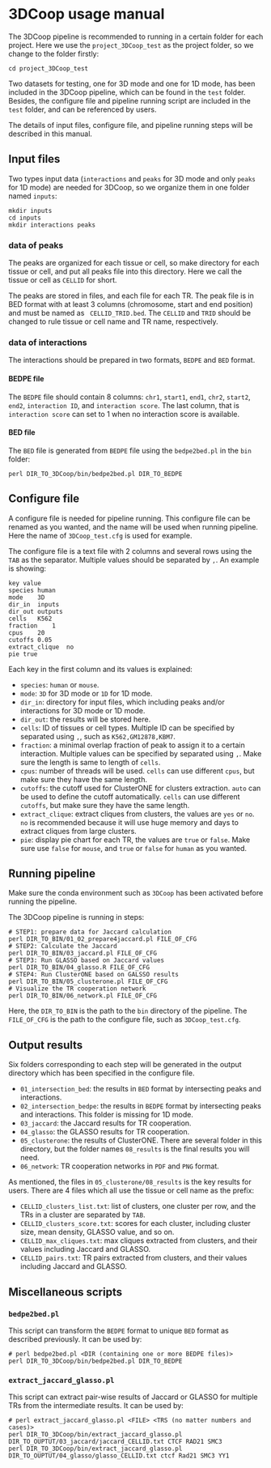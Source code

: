 # 3DCoop usage manual

The 3DCoop pipeline is recommended to running in a certain folder for each project. Here we use the `project_3DCoop_test` as the project folder, so we change to the folder firstly:

```shell
cd project_3DCoop_test
```

Two datasets for testing, one for 3D mode and one for 1D mode, has been included in the 3DCoop pipeline, which can be found in the `test` folder. Besides, the configure file and pipeline running script are included in the `test` folder, and can be referenced by users.

The details of input files, configure file, and pipeline running steps will be described in this manual.

## Input files

Two types input data (`interactions` and `peaks` for 3D mode and only `peaks` for 1D mode) are needed for 3DCoop, so we organize them in one folder named `inputs`:

```shell
mkdir inputs
cd inputs
mkdir interactions peaks
```

###  data of peaks

The peaks are organized for each tissue or cell, so make directory for each tissue or cell, and put all peaks file into this directory. Here we call the tissue or cell as `CELLID` for short.

The peaks are stored in files, and each file for each TR. The peak file is in BED format with at least 3 columns (chromosome, start and end position) and must be named as ` CELLID_TRID.bed`. The `CELLID` and `TRID` should be changed to rule tissue or cell name and TR name, respectively.

### data of interactions

The interactions should be prepared in two formats, `BEDPE` and `BED` format. 

#### BEDPE file

The `BEDPE` file should contain 8 columns: `chr1`, `start1`, `end1`, `chr2`, `start2`, `end2`, `interaction ID`, and `interaction score`. The last column, that is `interaction score` can set to 1 when no interaction score is available.

#### BED file

The `BED` file is generated from `BEDPE` file using the `bedpe2bed.pl` in the `bin` folder:

```shell
perl DIR_TO_3DCoop/bin/bedpe2bed.pl DIR_TO_BEDPE
```

## Configure file

A configure file is needed for pipeline running. This configure file can be renamed as you wanted, and the name will be used when running pipeline. Here the name of `3DCoop_test.cfg` is used for example.

The configure file is a text file with 2 columns and several rows using the `TAB` as the separator. Multiple values should be separated by `,`.  An example is showing:

```
key	value
species	human
mode	3D
dir_in	inputs
dir_out	outputs
cells	K562
fraction	1
cpus	20
cutoffs	0.05
extract_clique	no
pie	true
```

Each key in the first column and its values is explained:

* `species`: `human` or `mouse`.
* `mode`: `3D` for 3D mode or `1D` for 1D mode.
* `dir_in`: directory for input files, which including peaks and/or interactions for 3D mode or 1D mode.
* `dir_out`: the results will be stored  here.
* `cells`:  ID of tissues or cell types. Multiple ID can be specified by separated using `,`, such as `K562,GM12878,KBM7`.
* `fraction`: a minimal overlap fraction of peak to assign it to a certain interaction. Multiple values can be specified by separated using `,`. Make sure the length is same to length of `cells`.
* `cpus`: number of threads will be used. `cells` can use different `cpus`, but make sure they have the same length.
* `cutoffs`: the cutoff used for ClusterONE for clusters extraction. `auto` can be used to define the cutoff automatically. `cells` can use different `cutoffs`, but make sure they have the same length.
* `extract_clique`: extract cliques from clusters, the values are `yes` or `no`. `no` is recommended because it will use huge memory and days to extract cliques from large clusters.
* `pie`: display pie chart for each TR, the values are `true` or `false`. Make sure use `false` for `mouse`, and `true` or `false` for `human` as you wanted.

## Running pipeline

Make sure the conda environment such as `3DCoop` has been activated before running the pipeline.

The 3DCoop pipeline is running in steps:

```shell
# STEP1: prepare data for Jaccard calculation
perl DIR_TO_BIN/01_02_prepare4jaccard.pl FILE_OF_CFG
# STEP2: Calculate the Jaccard
perl DIR_TO_BIN/03_jaccard.pl FILE_OF_CFG
# STEP3: Run GLASSO based on Jaccard values
perl DIR_TO_BIN/04_glasso.R FILE_OF_CFG
# STEP4: Run ClusterONE based on GALSSO results
perl DIR_TO_BIN/05_clusterone.pl FILE_OF_CFG
# Visualize the TR cooperation network
perl DIR_TO_BIN/06_network.pl FILE_OF_CFG
```

Here, the `DIR_TO_BIN` is the path to the `bin` directory of the pipeline. The `FILE_OF_CFG` is the path to the configure file, such as `3DCoop_test.cfg`.

## Output results

Six folders corresponding to each step will be generated in the output directory which has been specified in the configure file.

* `01_intersection_bed`: the results in `BED` format  by intersecting peaks and interactions.
* `02_intersection_bedpe`: the results in `BEDPE` format  by intersecting peaks and interactions. This folder is missing for 1D mode.
* `03_jaccard`: the Jaccard results for TR cooperation.
* `04_glasso`: the GLASSO results for TR cooperation.
* `05_clusterone`: the results of ClusterONE. There are several folder in this directory, but the folder names `08_results` is the final results you will need.
* `06_network`: TR cooperation networks in `PDF` and `PNG` format.

As mentioned, the files in `05_clusterone/08_results` is the key results for users. There are 4 files which all use the tissue or cell name as the prefix:

* `CELLID_clusters_list.txt`: list of clusters, one cluster per row, and the TRs in a cluster are separated by `TAB`.
* `CELLID_clusters_score.txt`: scores for each cluster, including cluster size, mean density, GLASSO value, and so on.
* `CELLID_max_cliques.txt`: max cliques extracted from clusters, and their values including Jaccard and GLASSO.
* `CELLID_pairs.txt`: TR pairs extracted from clusters, and their values including Jaccard and GLASSO.

## Miscellaneous scripts

### `bedpe2bed.pl`

This script can transform the `BEDPE` format to unique `BED` format as described previously. It can be used by:

```shell
# perl bedpe2bed.pl <DIR (containing one or more BEDPE files)>
perl DIR_TO_3DCoop/bin/bedpe2bed.pl DIR_TO_BEDPE
```

### `extract_jaccard_glasso.pl`

This script can extract pair-wise results of Jaccard or GLASSO for multiple TRs from the intermediate results. It can be used by:

```shell
# perl extract_jaccard_glasso.pl <FILE> <TRS (no matter numbers and cases)>
perl DIR_TO_3DCoop/bin/extract_jaccard_glasso.pl DIR_TO_OUPTUT/03_jaccard/jaccard_CELLID.txt CTCF RAD21 SMC3
perl DIR_TO_3DCoop/bin/extract_jaccard_glasso.pl DIR_TO_OUPTUT/04_glasso/glasso_CELLID.txt ctcf Rad21 SMC3 YY1
```

